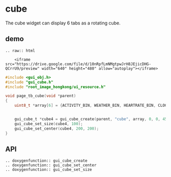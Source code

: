 # cube
The cube widget can display 6 tabs as a rotating cube.


## demo
```eval_rst
.. raw:: html

    <iframe src="https://drive.google.com/file/d/10nRpfLmNMgtpwJrH8JEjicDHG-QCrrU9/preview" width="640" height="480" allow="autoplay"></iframe>
```
```c
#include <gui_obj.h>
#include "gui_cube.h"
#include "root_image_hongkong/ui_resource.h"

void page_tb_cube(void *parent)
{
    uint8_t *array[6] = {ACTIVITY_BIN, WEATHER_BIN, HEARTRATE_BIN, CLOCKN_BIN, MUSIC_BIN, QUICKCARD_BIN};


    gui_cube_t *cube4 = gui_cube_create(parent, "cube", array, 0, 0, 454, 454);
    gui_cube_set_size(cube4, 100);
    gui_cube_set_center(cube4, 200, 200);
}
```

## API
```eval_rst
.. doxygenfunction:: gui_cube_create
.. doxygenfunction:: gui_cube_set_center
.. doxygenfunction:: gui_cube_set_size
```
